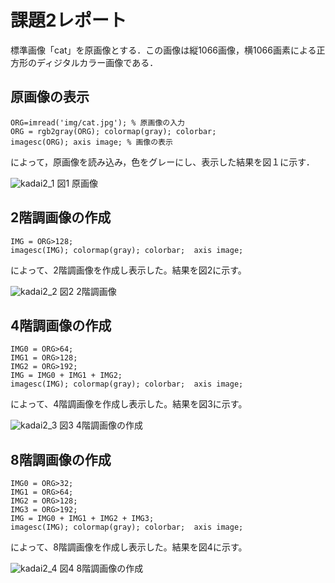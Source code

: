 # 課題2レポート

標準画像「cat」を原画像とする．この画像は縦1066画像，横1066画素による正方形のディジタルカラー画像である．

## 原画像の表示

```
ORG=imread('img/cat.jpg'); % 原画像の入力
ORG = rgb2gray(ORG); colormap(gray); colorbar;
imagesc(ORG); axis image; % 画像の表示
```

によって，原画像を読み込み，色をグレーにし、表示した結果を図１に示す．

![kadai2_1](https://user-images.githubusercontent.com/50776559/71319562-5f1af600-24e3-11ea-9b30-12e2d9335d12.png)
図1 原画像

## 2階調画像の作成

```
IMG = ORG>128;
imagesc(IMG); colormap(gray); colorbar;  axis image;
```

によって、2階調画像を作成し表示した。結果を図2に示す。

![kadai2_2](https://user-images.githubusercontent.com/50776559/71319563-5f1af600-24e3-11ea-916f-f7315baf96d7.png)
図2 2階調画像

## 4階調画像の作成

```
IMG0 = ORG>64;
IMG1 = ORG>128;
IMG2 = ORG>192;
IMG = IMG0 + IMG1 + IMG2;
imagesc(IMG); colormap(gray); colorbar;  axis image;
```

によって、4階調画像を作成し表示した。結果を図3に示す。

![kadai2_3](https://user-images.githubusercontent.com/50776559/71319564-5fb38c80-24e3-11ea-8509-972fbb27439a.png)
図3 4階調画像の作成

## 8階調画像の作成

```
IMG0 = ORG>32;
IMG1 = ORG>64;
IMG2 = ORG>128;
IMG3 = ORG>192;
IMG = IMG0 + IMG1 + IMG2 + IMG3;
imagesc(IMG); colormap(gray); colorbar;  axis image;
```

によって、8階調画像を作成し表示した。結果を図4に示す。

![kadai2_4](https://user-images.githubusercontent.com/50776559/71319565-5fb38c80-24e3-11ea-8148-02f5f36ec4f7.png)
図4 8階調画像の作成

